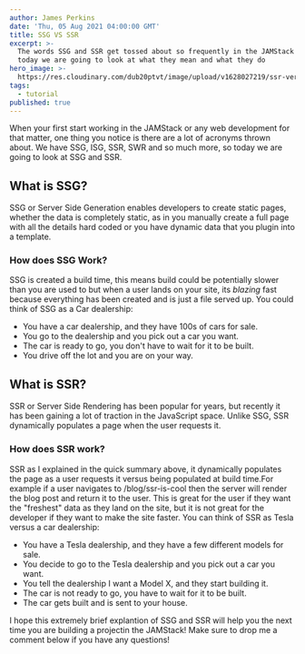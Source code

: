 ```yaml
---
author: James Perkins
date: 'Thu, 05 Aug 2021 04:00:00 GMT'
title: SSG VS SSR
excerpt: >-
  The words SSG and SSR get tossed about so frequently in the JAMStack world,
  today we are going to look at what they mean and what they do
hero_image: >-
  https://res.cloudinary.com/dub20ptvt/image/upload/v1628027219/ssr-versus-ssg-final_xmmfwq.png
tags:
  - tutorial
published: true
---
```

When your first start working in the JAMStack or any web development for that matter, one thing you notice is there are a lot of acronyms thrown about. We have SSG, ISG, SSR, SWR and so much more, so today we are going to look at SSG and SSR.

## What is SSG?

SSG or Server Side Generation enables developers to create static pages, whether the data is completely static, as in you manually create a full page with all the details hard coded or you have dynamic data that you plugin into a template.

### How does SSG Work?
SSG is created a build time, this means build could be potentially slower than you are used to but when a user lands on your site, its _blazing_ fast because everything has been created and is just a file served up. You could think of SSG as a Car dealership:

* You have a car dealership, and they have 100s of cars for sale.
* You go to the dealership and you pick out a car you want.
* The car is ready to go, you don't have to wait for it to be built.
* You drive off the lot and you are on your way.

## What is SSR?

SSR or Server Side Rendering has been popular for years, but recently it has been gaining a lot of traction in the JavaScript space. Unlike SSG, SSR dynamically populates a page when the user requests it.

### How does SSR work?

SSR as I explained in the quick summary above, it dynamically populates the page as a user requests it versus being populated at build time.For example if a user navigates to /blog/ssr-is-cool then the server will render the blog post and return it to the user. This is great for the user if they want the "freshest" data as they land on the site, but it is not great for the developer if they want to make the site faster. You can think of SSR as Tesla versus a car dealership:

* You have a Tesla dealership, and they have a few different models for sale.
* You decide to go to the Tesla dealership and you pick out a car you want.
* You tell the dealership I want a Model X, and they start building it.
* The car is not ready to go, you have to wait for it to be built.
* The car gets built and is sent to your house.

I hope this extremely brief explantion of SSG and SSR will help you the next time you are building a projectin the JAMStack! Make sure to drop me a comment below if you have any questions!
